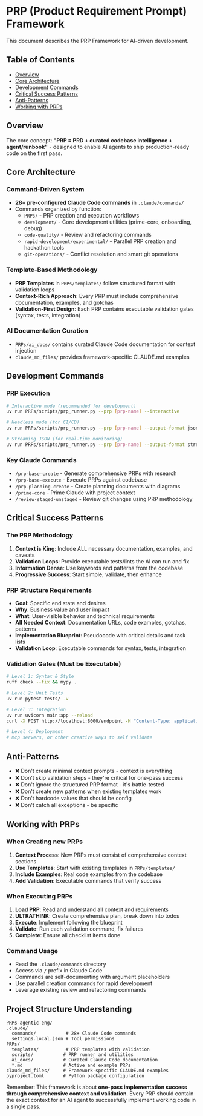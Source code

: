 # PRP (Product Requirement Prompt) Framework

This document describes the PRP Framework for AI-driven development.

## Table of Contents

- [Overview](#overview)
- [Core Architecture](#core-architecture)
- [Development Commands](#development-commands)
- [Critical Success Patterns](#critical-success-patterns)
- [Anti-Patterns](#anti-patterns)
- [Working with PRPs](#working-with-prps)

## Overview

The core concept: **"PRP = PRD + curated codebase intelligence + agent/runbook"** - designed to enable AI agents to ship production-ready code on the first pass.

## Core Architecture

### Command-Driven System

- **28+ pre-configured Claude Code commands** in `.claude/commands/`
- Commands organized by function:
  - `PRPs/` - PRP creation and execution workflows
  - `development/` - Core development utilities (prime-core, onboarding, debug)
  - `code-quality/` - Review and refactoring commands
  - `rapid-development/experimental/` - Parallel PRP creation and hackathon tools
  - `git-operations/` - Conflict resolution and smart git operations

### Template-Based Methodology

- **PRP Templates** in `PRPs/templates/` follow structured format with validation loops
- **Context-Rich Approach**: Every PRP must include comprehensive documentation, examples, and gotchas
- **Validation-First Design**: Each PRP contains executable validation gates (syntax, tests, integration)

### AI Documentation Curation

- `PRPs/ai_docs/` contains curated Claude Code documentation for context injection
- `claude_md_files/` provides framework-specific CLAUDE.md examples

## Development Commands

### PRP Execution

```bash
# Interactive mode (recommended for development)
uv run PRPs/scripts/prp_runner.py --prp [prp-name] --interactive

# Headless mode (for CI/CD)
uv run PRPs/scripts/prp_runner.py --prp [prp-name] --output-format json

# Streaming JSON (for real-time monitoring)
uv run PRPs/scripts/prp_runner.py --prp [prp-name] --output-format stream-json
```

### Key Claude Commands

- `/prp-base-create` - Generate comprehensive PRPs with research
- `/prp-base-execute` - Execute PRPs against codebase
- `/prp-planning-create` - Create planning documents with diagrams
- `/prime-core` - Prime Claude with project context
- `/review-staged-unstaged` - Review git changes using PRP methodology

## Critical Success Patterns

### The PRP Methodology

1. **Context is King**: Include ALL necessary documentation, examples, and caveats
2. **Validation Loops**: Provide executable tests/lints the AI can run and fix
3. **Information Dense**: Use keywords and patterns from the codebase
4. **Progressive Success**: Start simple, validate, then enhance

### PRP Structure Requirements

- **Goal**: Specific end state and desires
- **Why**: Business value and user impact
- **What**: User-visible behavior and technical requirements
- **All Needed Context**: Documentation URLs, code examples, gotchas, patterns
- **Implementation Blueprint**: Pseudocode with critical details and task lists
- **Validation Loop**: Executable commands for syntax, tests, integration

### Validation Gates (Must be Executable)

```bash
# Level 1: Syntax & Style
ruff check --fix && mypy .

# Level 2: Unit Tests
uv run pytest tests/ -v

# Level 3: Integration
uv run uvicorn main:app --reload
curl -X POST http://localhost:8000/endpoint -H "Content-Type: application/json" -d '{...}'

# Level 4: Deployment
# mcp servers, or other creative ways to self validate
```

## Anti-Patterns

- ❌ Don't create minimal context prompts - context is everything
- ❌ Don't skip validation steps - they're critical for one-pass success
- ❌ Don't ignore the structured PRP format - it's battle-tested
- ❌ Don't create new patterns when existing templates work
- ❌ Don't hardcode values that should be config
- ❌ Don't catch all exceptions - be specific

## Working with PRPs

### When Creating new PRPs

1. **Context Process**: New PRPs must consist of comprehensive context sections
2. **Use Templates**: Start with existing templates in `PRPs/templates/`
3. **Include Examples**: Real code examples from the codebase
4. **Add Validation**: Executable commands that verify success

### When Executing PRPs

1. **Load PRP**: Read and understand all context and requirements
2. **ULTRATHINK**: Create comprehensive plan, break down into todos
3. **Execute**: Implement following the blueprint
4. **Validate**: Run each validation command, fix failures
5. **Complete**: Ensure all checklist items done

### Command Usage

- Read the `.claude/commands` directory
- Access via `/` prefix in Claude Code
- Commands are self-documenting with argument placeholders
- Use parallel creation commands for rapid development
- Leverage existing review and refactoring commands

## Project Structure Understanding

```
PRPs-agentic-eng/
.claude/
  commands/           # 28+ Claude Code commands
  settings.local.json # Tool permissions
PRPs/
  templates/          # PRP templates with validation
  scripts/           # PRP runner and utilities
  ai_docs/           # Curated Claude Code documentation
  *.md               # Active and example PRPs
claude_md_files/     # Framework-specific CLAUDE.md examples
pyproject.toml       # Python package configuration
```

Remember: This framework is about **one-pass implementation success through comprehensive context and validation**. Every PRP should contain the exact context for an AI agent to successfully implement working code in a single pass.